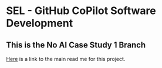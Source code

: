 # SEL - GitHub CoPilot Software Development 

## This is the No AI Case Study 1 Branch

[Here](https://github.com/WSUCptSCapstone-F23-S24/sel-githubcopilotassistedsoftwaredev/blob/main/readme.md) is a link to the main read me for this project.